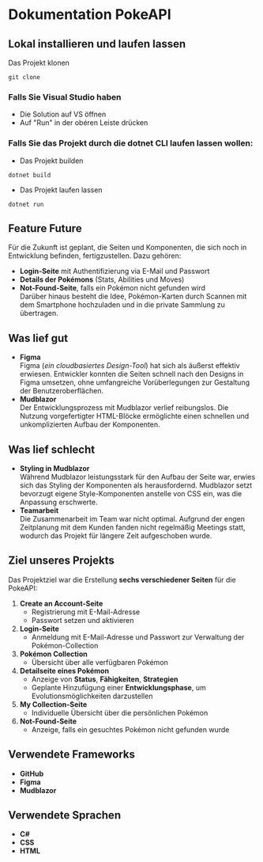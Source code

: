 # Dokumentation PokeAPI

## Lokal installieren und laufen lassen
Das Projekt klonen
```
git clone 
```

### Falls Sie Visual Studio haben
- Die Solution auf VS öffnen
- Auf "Run" in der obéren Leiste drücken

### Falls Sie das Projekt durch die dotnet CLI laufen lassen wollen:
- Das Projekt builden
```
dotnet build
```
- Das Projekt laufen lassen
```
dotnet run
```

## Feature Future
Für die Zukunft ist geplant, die Seiten und Komponenten, die sich noch in Entwicklung befinden, fertigzustellen. Dazu gehören:
- **Login-Seite** mit Authentifizierung via E-Mail und Passwort  
- **Details der Pokémons** (Stats, Abilities und Moves)  
- **Not-Found-Seite**, falls ein Pokémon nicht gefunden wird  
Darüber hinaus besteht die Idee, Pokémon-Karten durch Scannen mit dem Smartphone hochzuladen und in die private Sammlung zu übertragen.

## Was lief gut
- **Figma**  
  Figma (*ein cloudbasiertes Design-Tool*) hat sich als äußerst effektiv erwiesen. Entwickler konnten die Seiten schnell nach den Designs in Figma umsetzen, ohne umfangreiche Vorüberlegungen zur Gestaltung der Benutzeroberflächen.
- **Mudblazor**  
  Der Entwicklungsprozess mit Mudblazor verlief reibungslos. Die Nutzung vorgefertigter HTML-Blöcke ermöglichte einen schnellen und unkomplizierten Aufbau der Komponenten.

## Was lief schlecht
- **Styling in Mudblazor**  
  Während Mudblazor leistungsstark für den Aufbau der Seite war, erwies sich das Styling der Komponenten als herausfordernd. Mudblazor setzt bevorzugt eigene Style-Komponenten anstelle von CSS ein, was die Anpassung erschwerte.
- **Teamarbeit**  
  Die Zusammenarbeit im Team war nicht optimal. Aufgrund der engen Zeitplanung mit dem Kunden fanden nicht regelmäßig Meetings statt, wodurch das Projekt für längere Zeit aufgeschoben wurde.

## Ziel unseres Projekts
Das Projektziel war die Erstellung **sechs verschiedener Seiten** für die PokeAPI:
1. **Create an Account-Seite**  
   - Registrierung mit E-Mail-Adresse  
   - Passwort setzen und aktivieren  
2. **Login-Seite**  
   - Anmeldung mit E-Mail-Adresse und Passwort zur Verwaltung der Pokémon-Collection  
3. **Pokémon Collection**  
   - Übersicht über alle verfügbaren Pokémon  
4. **Detailseite eines Pokémon**  
   - Anzeige von **Status**, **Fähigkeiten**, **Strategien**  
   - Geplante Hinzufügung einer **Entwicklungsphase**, um Evolutionsmöglichkeiten darzustellen  
5. **My Collection-Seite**  
   - Individuelle Übersicht über die persönlichen Pokémon  
6. **Not-Found-Seite**  
   - Anzeige, falls ein gesuchtes Pokémon nicht gefunden wurde  

## Verwendete Frameworks
- **GitHub**
- **Figma**
- **Mudblazor**

## Verwendete Sprachen
- **C#**
- **CSS**
- **HTML**

